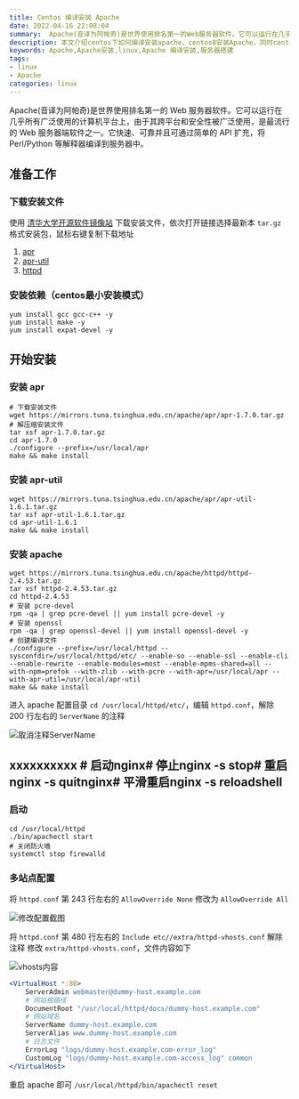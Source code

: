 ```yaml
---
title: Centos 编译安装 Apache
date: 2022-04-16 22:08:04
summary:  Apache(音译为阿帕奇)是世界使用排名第一的Web服务器软件。它可以运行在几乎所有广泛使用的计算机平台上，由于其跨平台和安全性被广泛使用，是最流行的Web服务器端软件之一。
description: 本文介绍centos下如何编译安装apache，centos8安装Apache，同时centos7也可，通过编译源代码方式安装，同时编译安装依赖apr和apr-util，并进行简单配置。
keywords: Apache,Apache安装,linux,Apache 编译安装,服务器搭建
tags:
- linux
- Apache
categories: linux
---
```




Apache(音译为阿帕奇)是世界使用排名第一的 Web 服务器软件。它可以运行在几乎所有广泛使用的计算机平台上，由于其跨平台和安全性被广泛使用，是最流行的 Web 服务器端软件之一。它快速、可靠并且可通过简单的 API 扩充，将 Perl/Python 等解释器编译到服务器中。



## 准备工作

### 下载安装文件

使用 [清华大学开源软件镜像站](https://mirrors.tuna.tsinghua.edu.cn/) 下载安装文件，依次打开链接选择最新本 `tar.gz` 格式安装包，鼠标右键复制下载地址

1. [apr](https://mirrors.tuna.tsinghua.edu.cn/apache/apr/)
2. [apr-util](https://mirrors.tuna.tsinghua.edu.cn/apache/apr/)
3. [httpd](https://mirrors.tuna.tsinghua.edu.cn/apache/httpd/)

### 安装依赖（centos最小安装模式）

```shell
yum install gcc gcc-c++ -y
yum install make -y
yum install expat-devel -y
```

## 开始安装

### 安装  apr

```shell
# 下载安装文件
wget https://mirrors.tuna.tsinghua.edu.cn/apache/apr/apr-1.7.0.tar.gz
# 解压缩安装文件
tar xsf apr-1.7.0.tar.gz
cd apr-1.7.0
./configure --prefix=/usr/local/apr
make && make install
```

### 安装  apr-util

```shell
wget https://mirrors.tuna.tsinghua.edu.cn/apache/apr/apr-util-1.6.1.tar.gz
tar xsf apr-util-1.6.1.tar.gz
cd apr-util-1.6.1
make && make install
```

### 安装  apache

```shell
wget https://mirrors.tuna.tsinghua.edu.cn/apache/httpd/httpd-2.4.53.tar.gz
tar xsf httpd-2.4.53.tar.gz
cd httpd-2.4.53
# 安装 pcre-devel
rpm -qa | grep pcre-devel || yum install pcre-devel -y
# 安装 openssl
rpm -qa | grep openssl-devel || yum install openssl-devel -y
# 创建编译文件
./configure --prefix=/usr/local/httpd --sysconfdir=/usr/local/httpd/etc/ --enable-so --enable-ssl --enable-cli --enable-rewrite --enable-modules=most --enable-mpms-shared=all --with-npm=prefok --with-zlib --with-pcre --with-apr=/usr/local/apr --with-apr-util=/usr/local/apr-util
make && make install
```
进入 apache 配置目录 `cd /usr/local/httpd/etc/`，编辑 `httpd.conf`，解除 200 行左右的 `ServerName` 的注释 

![取消注释ServerName](https://cdn.codeover.cn/img/625c27fe239250f7c568334f.jpg-imageFop)

## xxxxxxxxxx # 启动nginx​# 停止nginx -s stop​# 重启nginx -s quitnginx​# 平滑重启nginx -s reloadshell

### 启动

```shell
cd /usr/local/httpd
./bin/apachectl start
# 关闭防火墙
systemctl stop firewalld
```

### 多站点配置

将 `httpd.conf` 第 243 行左右的 `AllowOverride None` 修改为 `AllowOverride All`

![修改配置截图](https://cdn.codeover.cn/img/625c2a61239250f7c56de08e.jpg-imageFop)

将 `httpd.conf` 第 480 行左右的 `Include etc//extra/httpd-vhosts.conf` 解除注释
修改 `extra/httpd-vhosts.conf`，文件内容如下

![vhosts内容](https://cdn.codeover.cn/img/625c2c3e239250f7c571bfaa.jpg-imageFop)

```apache
<VirtualHost *:80>
    ServerAdmin webmaster@dummy-host.example.com
    # 网站根路径
    DocumentRoot "/usr/local/httpd/docs/dummy-host.example.com"
    # 网站域名
    ServerName dummy-host.example.com
    ServerAlias www.dummy-host.example.com
    # 日志文件
    ErrorLog "logs/dummy-host.example.com-error_log"
    CustomLog "logs/dummy-host.example.com-access_log" common
</VirtualHost>
```
重启 apache 即可 `/usr/local/httpd/bin/apachectl reset`